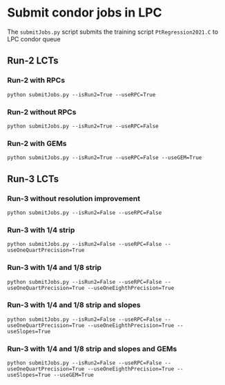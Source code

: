 # Submit condor jobs in LPC

The `submitJobs.py` script submits the training script `PtRegression2021.C` to LPC condor queue


## Run-2 LCTs


### Run-2 with RPCs
```
python submitJobs.py --isRun2=True --useRPC=True
```

### Run-2 without RPCs
```
python submitJobs.py --isRun2=True --useRPC=False
```

### Run-2 with GEMs
```
python submitJobs.py --isRun2=True --useRPC=False --useGEM=True
```


## Run-3 LCTs


### Run-3 without resolution improvement
```
python submitJobs.py --isRun2=False --useRPC=False
```

### Run-3 with 1/4 strip
```
python submitJobs.py --isRun2=False --useRPC=False --useOneQuartPrecision=True
```

### Run-3 with 1/4 and 1/8 strip
```
python submitJobs.py --isRun2=False --useRPC=False --useOneQuartPrecision=True --useOneEighthPrecision=True
```

### Run-3 with 1/4 and 1/8 strip and slopes
```
python submitJobs.py --isRun2=False --useRPC=False --useOneQuartPrecision=True --useOneEighthPrecision=True --useSlopes=True
```

### Run-3 with 1/4 and 1/8 strip and slopes and GEMs
```
python submitJobs.py --isRun2=False --useRPC=False --useOneQuartPrecision=True --useOneEighthPrecision=True --useSlopes=True --useGEM=True
```
